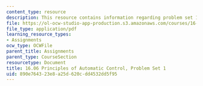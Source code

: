 ```yaml
---
content_type: resource
description: This resource contains information regarding problem set 1.
file: https://ol-ocw-studio-app-production.s3.amazonaws.com/courses/16-06-principles-of-automatic-control-fall-2012/890e764323e8a25d620cdd4532dd5f95_MIT16_06F12_ProblemsSet_1.pdf
file_type: application/pdf
learning_resource_types:
- Assignments
ocw_type: OCWFile
parent_title: Assignments
parent_type: CourseSection
resourcetype: Document
title: 16.06 Principles of Automatic Control, Problem Set 1
uid: 890e7643-23e8-a25d-620c-dd4532dd5f95
---
```

